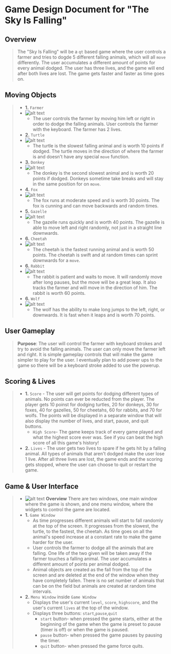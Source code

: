 # Game Design Document for "The Sky Is Falling"

## Overview
> The "Sky Is Falling" will be a `qt` based game where the user controls a farmer and tries to dogde 5 different falling animals, which will all `move` differently.
> The user accumulates a different amount of points for every animal dodged. The user has three lives, and the game will end after both lives are lost. The game gets faster and faster as time goes on.

## Moving Objects
> 
> + **1.** `Farmer`
> + ![alt text](http://www.econedlink.org/lessons/images_lessons/267_farmer1.jpg "Farmer")
>    - The user controls the farmer by moving him left or right in order to dodge the falling animals. User controls the farmer with the keyboard. The farmer has 2 lives.
> + **2.** `Turtle`
> + ![alt text](http://www.designdownloader.com/item/pngs/Sea_Turtle_t005/Sea_Turtle_t005-20120619174148-00001.png "Turtle")
>    - The turtle is the slowest falling animal and is worth 10 points if dodged. The turtle moves in the direction of where the farmer is and doesn't have any special `move` function.
> + **3.** `Donkey`
> + ![alt text](http://icons.iconarchive.com/icons/turbomilk/animals/256/donkey-icon.png "Donkey")
>    - The donkey is the second slowest animal and is worth 20 points if dodged. Donkeys sometime take breaks and will stay in the same position for on `move`.
> + **4.** `Fox`
> + ![alt text](http://osx.wdfiles.com/local--files/icon:cunning-fox/Cunning-Fox.png "Fox")
>    - The fox runs at moderate speed and is worth 30 points. The fox is cunning and can move backwards and random times.
> + **5.** `Gazelle`
> + ![alt text](http://www.iconshock.com/img_jpg/SUPERVISTA/animals/jpg/128/gazelle_icon.jpg "Gazelle")
>    - The gazelle runs quickly and is worth 40 points. The gazelle is able to move left and right randomly, not just in a straight line downwards.
> + **6.** `Cheetah`
> + ![alt text](http://www.iconshock.com/img_jpg/SUNNYDAY/animals/jpg/128/cheetah_icon.jpg "Cheetah")
>    - The cheetah is the fastest running animal and is worth 50 points. The cheetah is swift and at random times can sprint downwards for a `move`.
> + **6.** `Rabbit`
> + ![alt text](http://icongal.com/gallery/image/40628/rabbit_bunny_easter_easter_eggs.png "Cheetah")
>    - The rabbit is patient and waits to move. It will randomly move after long pauses, but the move will be a great leap. It also tracks the farmer and will move in the direction of him. The rabbit is worth 60 points.
> + **6.** `Wolf`
> + ![alt text](http://www.designdownloader.com/item/pngs/Wolf_t004/Wolf_t004-20120728103808-00001.png "Cheetah")
>    - The wolf has the ability to make long jumps to the left, right, or downwards. It is fast when it leaps and is worth 70 points. 

## User Gameplay
> **Purpose**: The user will control the farmer with keyboard strokes and try to avoid the falling animals. The user can only move the farmer left and right. It is simple gameplay controls that will make the game simpler to play for the user. I eventually plan to add power ups to the game so there will be a keyboard stroke added to use the powerup.

## Scoring & Lives
> + **1.** `Score` - The user will get points for dodging different types of animals. No points can ever be reducted from the player. The player gets 10 poinst for dodging turtles, 20 for donkeys, 30 for foxes, 40 for gazelles, 50 for cheetahs, 60 for rabbits, and 70 for wolfs. The points will be displayed in a separate window that will also display the number of lives, and start, pause, and quit buttons.
>     - `High Score`- The game keeps track of every game played and what the highest score ever was. See if you can beat the high score of all this game's history!
> + **2.** `Lives` - The user gets two lives to spare if he gets hit by a falling animal. All types of animals that aren't dodged make the user lose 1 live. After all three lives are lost, the game ends and the scoring gets stopped, where the user can choose to quit or restart the game.
> 

## Game & User Interface
> + ![alt text](http://i.imgur.com/KMttarR.jpg "Hand Drawn Interface")
>  **Overview** There are two windows, one main window where the game is shown, and one menu window, where the widgets to control the game are located.
> +  **1.** `Game Window`
>     - As time progresses different animals will start to fall randomly at the top of the screen. It progresses from the slowest, the turtle, to the fastest, the cheetah. As time goes on all the animal's speed increase at a constant rate to make the game harder for the user.
>     - User controls the farmer to dodge all the animals that are falling. One life of the two given will be taken away if the farmer touches a falling animal. The user accumulates a different amount of points per animal dodged.
>     - Animal objects are created as the fall from the top of the screen and are deleted at the end of the window when they have completely fallen. There is no set number of animals that can be on the field but animals are created at random time intervals.
> + **2.** `Menu Window` inside `Game Window`
>     - Displays the user's current `level`, `score`, `highscore`, and the user's current `lives` at the top of the window.
>     - Displays three buttons: `start`,`pause`,`quit`
>          * `start` button- when pressed the game starts, either at the beginning of the game when the game is preset to pause (timer is off) or when the game is paused.
>          * `pause` button- when pressed the game pauses by pausing the timer.
>          * `quit` button- when pressed the game force quits.


